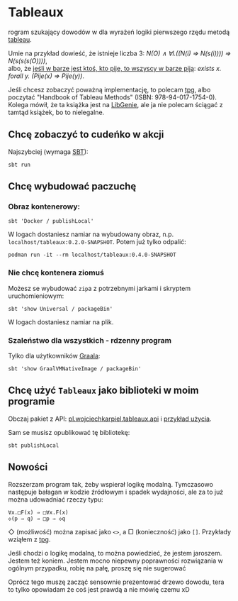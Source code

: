 # Tableaux

rogram szukający dowodów w dla wyrażeń logiki pierwszego rzędu metodą
[tableau](https://pl.wikipedia.org/wiki/Tableau_(system_dowodzenia_twierdze%C5%84)).

Umie na przykład dowieść, że istnieje liczba 3:
_N(O) ∧ ∀i.((N(i) ⇒ N(s(i)))) ⇒ N(s(s(s(O))))_,  
albo, że
[jeśli w barze jest ktoś, kto pije, to wszyscy w barze piją](https://en.wikipedia.org/wiki/Drinker_paradox):
_exists x. forall y. (Pije(x) => Pije(y))_.

Jeśli chcesz zobaczyć poważną implementację, to polecam [tpg](https://github.com/wo/tpg),
albo poczytać "Handbook of Tableau Methods" (ISBN: 978-94-017-1754-0).
Kolega mówił, że ta książka jest na [LibGenie](https://libgen.rs/),
ale ja nie polecam ściągać z tamtąd książek, bo to nielegalne.

## Chcę zobaczyć to cudeńko w akcji

Najszybciej (wymaga [SBT](https://www.scala-sbt.org/)):

```
sbt run
```

## Chcę wybudować paczuchę

### Obraz kontenerowy:

```
sbt 'Docker / publishLocal'
```

W logach dostaniesz namiar na wybudowany obraz, n.p. `localhost/tableaux:0.2.0-SNAPSHOT`.
Potem już tylko odpalić:

```
podman run -it --rm localhost/tableaux:0.4.0-SNAPSHOT
```

### Nie chcę kontenera ziomuś

Możesz se wybudować `zip`a z potrzebnymi jarkami i skryptem uruchomieniowym:

```
sbt 'show Universal / packageBin'
```

W logach dostaniesz namiar na plik.

### Szaleństwo dla wszystkich - rdzenny program

Tylko dla użytkowników [Graala](https://www.graalvm.org/):

```
sbt 'show GraalVMNativeImage / packageBin'
```

## Chcę użyć `Tableaux` jako biblioteki w moim programie

Obczaj pakiet z API: [pl.wojciechkarpiel.tableaux.api](src/main/scala/api)
i [przykład użycia](src/main/scala/example/Example.java).

Sam se musisz opublikować tę bibliotekę:

```
sbt publishLocal
```

## Nowości

Rozszerzam program tak, żeby wspierał logikę modalną.
Tymczasowo następuje bałagan w kodzie źródłowym i spadek wydajności, ale za to już można udowadniać rzeczy typu:

```
∀x.□F(x) ⇒ □∀x.F(x)
◇(p ⇒ q) ⇒ □p ⇒ ◇q
```

◇ (możliwość) można zapisać jako `<>`, a □ (konieczność) jako `[]`. Przykłady wziąłem
z [tpg](https://github.com/wo/tpg).

Jeśli chodzi o logikę modalną, to można powiedzieć, że jestem jaroszem. Jestem też koniem.
Jestem mocno niepewny poprawności rozwiązania w ogólnym przypadku, robię na pałę, proszę się nie sugerować

Oprócz tego muszę zacząć sensownie prezentować drzewo dowodu, tera to tylko opowiadam że coś jest prawdą a nie mówię
czemu xD